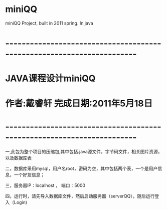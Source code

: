 # miniQQ
miniQQ Project, built in 2011 spring. In java



# ----------------------------------------------------------------------
#
#			JAVA课程设计miniQQ
#
#	作者:戴睿轩    			完成日期:2011年5月18日
# ----------------------------------------------------------------------

一,此包为整个项目的压缩包,其中包括.java源文件，字节码文件，相关图片资源，以及数据库表

二，数据库采用mysql，用户名root，密码为空，其中包括两个表，一个是用户信息，一个好友信息；

三，服务器IP：localhost  ，  端口：5000

四，运行时，请先导入数据库文件，然后启动服务器（serverQQ），随后运行登入（Login)
